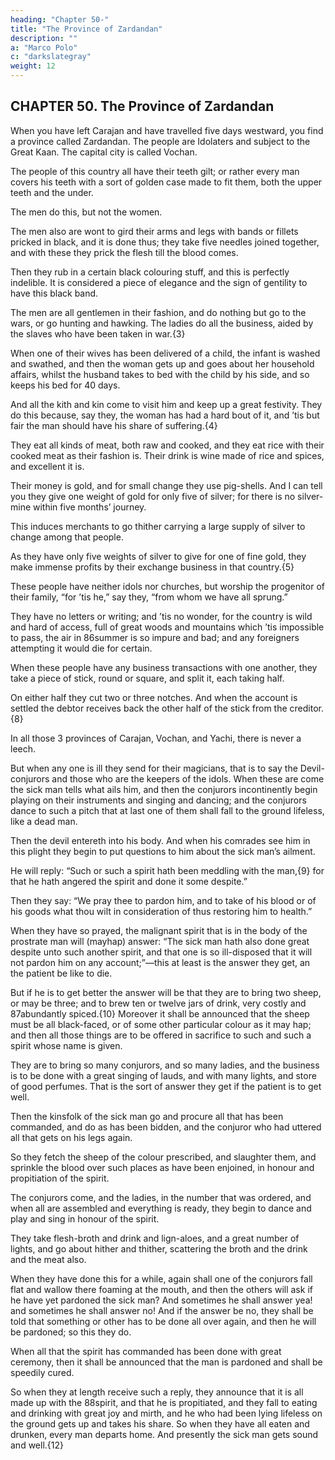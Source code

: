 ```yaml
---
heading: "Chapter 50-"
title: "The Province of Zardandan"
description: ""
a: "Marco Polo"
c: "darkslategray"
weight: 12
---
```



## CHAPTER 50. The Province of Zardandan

When you have left Carajan and have travelled five days westward, you find a province called Zardandan. The people are Idolaters and subject to the Great Kaan. The capital city is called Vochan.

The people of this country all have their teeth gilt; or rather every man covers his teeth with a sort of golden case made to fit them, both the upper teeth and the under. 

The men do this, but not the women.

The men also are wont to gird their arms and legs with bands or fillets pricked in black, and it is done thus; they take five needles joined together, and with these they prick the flesh till the blood comes.


Then they rub in a certain black colouring stuff, and this is perfectly indelible. It is considered a piece of elegance and the sign of gentility to have this black band.

The men are all gentlemen in their fashion, and do nothing but go to the wars, or go hunting and hawking. The ladies do all the business, aided by the slaves who have been taken in war.{3}

When one of their wives has been delivered of a child, the infant is washed and swathed, and then the woman gets up and goes about her household affairs, whilst the husband takes to bed with the child by his side, and so keeps his bed for 40 days.

And all the kith and kin come to visit him and keep up a great festivity. They do this because, say they, the woman has had a hard bout of it, and ’tis but fair the man should have his share of suffering.{4}

They eat all kinds of meat, both raw and cooked, and they eat rice with their cooked meat as their fashion is. Their drink is wine made of rice and spices, and excellent it is. 

Their money is gold, and for small change they use pig-shells. And I can tell you they give one weight of gold for only five of silver; for there is no silver-mine within five months’ journey. 

This induces merchants to go thither carrying a large supply of silver to change among that people. 

As they have only five weights of silver to give for one of fine gold, they make immense profits by their exchange business in that country.{5}

These people have neither idols nor churches, but worship the progenitor of their family, “for ’tis he,” say they, “from whom we have all sprung.”

They have no letters or writing; and ’tis no wonder, for the country is wild and hard of access, full of great woods and mountains which ’tis impossible to pass, the air in 86summer is so impure and bad; and any foreigners attempting it would die for certain.

When these people have any business transactions with one another, they take a piece of stick, round or square, and split it, each taking half.

On either half they cut two or three notches. And when the account is settled the debtor receives back the other half of the stick from the creditor.{8}

In all those 3 provinces of Carajan, Vochan, and Yachi, there is never a leech. 

But when any one is ill they send for their magicians, that is to say the Devil-conjurors and those who are the keepers of the idols. When these are come the sick man tells what ails him, and then the conjurors incontinently begin playing on their instruments and singing and dancing; and the conjurors dance to such a pitch that at last one of them shall fall to the ground lifeless, like a dead man.

Then the devil entereth into his body. And when his comrades see him in this plight they begin to put questions to him about the sick man’s ailment.

He will reply: “Such or such a spirit hath been meddling with the man,{9} for that he hath angered the spirit and done it some despite.” 

Then they say: “We pray thee to pardon him, and to take of his blood or of his goods what thou wilt in consideration of thus restoring him to health.”

When they have so prayed, the malignant spirit that is in the body of the prostrate man will (mayhap) answer: “The sick man hath also done great despite unto such another spirit, and that one is so ill-disposed that it will not pardon him on any account;”—this at least is the answer they get, an the patient be like to die. 

But if he is to get better the answer will be that they are to bring two sheep, or may be three; and to brew ten or twelve jars of drink, very costly and 87abundantly spiced.{10} Moreover it shall be announced that the sheep must be all black-faced, or of some other particular colour as it may hap; and then all those things are to be offered in sacrifice to such and such a spirit whose name is given.

They are to bring so many conjurors, and so many ladies, and the business is to be done with a great singing of lauds, and with many lights, and store of good perfumes. That is the sort of answer they get if the patient is to get well. 

Then the kinsfolk of the sick man go and procure all that has been commanded, and do as has been bidden, and the conjuror who had uttered all that gets on his legs again.

So they fetch the sheep of the colour prescribed, and slaughter them, and sprinkle the blood over such places as have been enjoined, in honour and propitiation of the spirit. 

The conjurors come, and the ladies, in the number that was ordered, and when all are assembled and everything is ready, they begin to dance and play and sing in honour of the spirit. 

They take flesh-broth and drink and lign-aloes, and a great number of lights, and go about hither and thither, scattering the broth and the drink and the meat also. 

When they have done this for a while, again shall one of the conjurors fall flat and wallow there foaming at the mouth, and then the others will ask if he have yet pardoned the sick man? And sometimes he shall answer yea! and sometimes he shall answer no! And if the answer be no, they shall be told that something or other has to be done all over again, and then he will be pardoned; so this they do. 

When all that the spirit has commanded has been done with great ceremony, then it shall be announced that the man is pardoned and shall be speedily cured. 

So when they at length receive such a reply, they announce that it is all made up with the 88spirit, and that he is propitiated, and they fall to eating and drinking with great joy and mirth, and he who had been lying lifeless on the ground gets up and takes his share. So when they have all eaten and drunken, every man departs home. And presently the sick man gets sound and well.{12}
